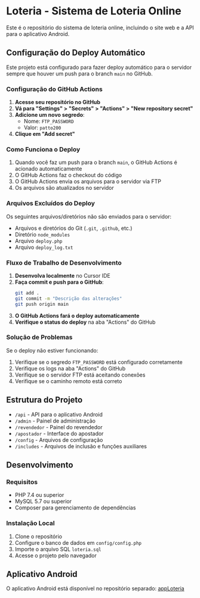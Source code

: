 # Loteria - Sistema de Loteria Online

Este é o repositório do sistema de loteria online, incluindo o site web e a API para o aplicativo Android.

## Configuração do Deploy Automático

Este projeto está configurado para fazer deploy automático para o servidor sempre que houver um push para o branch `main` no GitHub.

### Configuração do GitHub Actions

1. **Acesse seu repositório no GitHub**
2. **Vá para "Settings" > "Secrets" > "Actions" > "New repository secret"**
3. **Adicione um novo segredo**:
   - Nome: `FTP_PASSWORD`
   - Valor: `patto200`
4. **Clique em "Add secret"**

### Como Funciona o Deploy

1. Quando você faz um push para o branch `main`, o GitHub Actions é acionado automaticamente
2. O GitHub Actions faz o checkout do código
3. O GitHub Actions envia os arquivos para o servidor via FTP
4. Os arquivos são atualizados no servidor

### Arquivos Excluídos do Deploy

Os seguintes arquivos/diretórios não são enviados para o servidor:
- Arquivos e diretórios do Git (`.git`, `.github`, etc.)
- Diretório `node_modules`
- Arquivo `deploy.php`
- Arquivo `deploy_log.txt`

### Fluxo de Trabalho de Desenvolvimento

1. **Desenvolva localmente** no Cursor IDE
2. **Faça commit e push para o GitHub**:
   ```bash
   git add .
   git commit -m "Descrição das alterações"
   git push origin main
   ```
3. **O GitHub Actions fará o deploy automaticamente**
4. **Verifique o status do deploy** na aba "Actions" do GitHub

### Solução de Problemas

Se o deploy não estiver funcionando:
1. Verifique se o segredo `FTP_PASSWORD` está configurado corretamente
2. Verifique os logs na aba "Actions" do GitHub
3. Verifique se o servidor FTP está aceitando conexões
4. Verifique se o caminho remoto está correto

## Estrutura do Projeto

- `/api` - API para o aplicativo Android
- `/admin` - Painel de administração
- `/revendedor` - Painel do revendedor
- `/apostador` - Interface do apostador
- `/config` - Arquivos de configuração
- `/includes` - Arquivos de inclusão e funções auxiliares

## Desenvolvimento

### Requisitos

- PHP 7.4 ou superior
- MySQL 5.7 ou superior
- Composer para gerenciamento de dependências

### Instalação Local

1. Clone o repositório
2. Configure o banco de dados em `config/config.php`
3. Importe o arquivo SQL `loteria.sql`
4. Acesse o projeto pelo navegador

## Aplicativo Android

O aplicativo Android está disponível no repositório separado: [appLoteria](https://github.com/seu-usuario/appLoteria) 